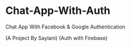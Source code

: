 # Chat-App-With-Auth
Chat App With Facebook &amp; Google Authentication 

(A Project By Saylani)
(Auth with Firebase)
